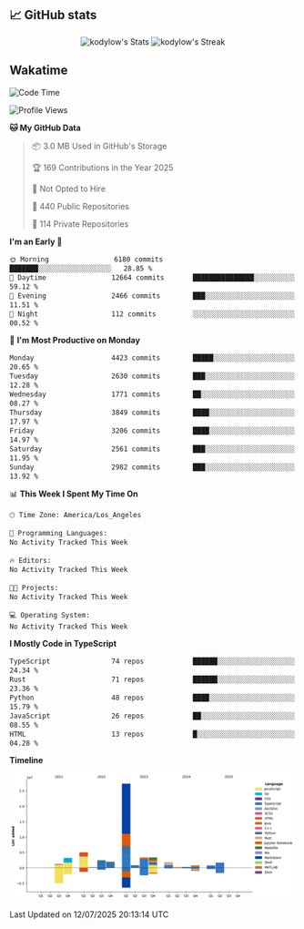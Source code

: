 ## 📈 GitHub stats
<!--START_SECTION:github-->
<div class="badges-githubstats">
  <p align="center">
    <img src="https://github-readme-stats.vercel.app/api?username=kodylow&theme=tokyonight&show_icons=true&hide_border=true&count_private=true" alt="kodylow's Stats" height="165">
    <img src="https://github-readme-streak-stats.herokuapp.com/?user=kodylow&theme=tokyonight&hide_border=true" alt="kodylow's Streak" height="165">
  </p>
</div>
<!--END_SECTION:github-->

## Wakatime 
<!--START_SECTION:waka-->
![Code Time](http://img.shields.io/badge/Code%20Time-1%2C294%20hrs%2031%20mins-blue)

![Profile Views](http://img.shields.io/badge/Profile%20Views-0-blue)

**🐱 My GitHub Data** 

> 📦 3.0 MB Used in GitHub's Storage 
 > 
> 🏆 169 Contributions in the Year 2025
 > 
> 🚫 Not Opted to Hire
 > 
> 📜 440 Public Repositories 
 > 
> 🔑 114 Private Repositories 
 > 
**I'm an Early 🐤** 

```text
🌞 Morning                6180 commits        ███████░░░░░░░░░░░░░░░░░░   28.85 % 
🌆 Daytime                12664 commits       ███████████████░░░░░░░░░░   59.12 % 
🌃 Evening                2466 commits        ███░░░░░░░░░░░░░░░░░░░░░░   11.51 % 
🌙 Night                  112 commits         ░░░░░░░░░░░░░░░░░░░░░░░░░   00.52 % 
```
📅 **I'm Most Productive on Monday** 

```text
Monday                   4423 commits        █████░░░░░░░░░░░░░░░░░░░░   20.65 % 
Tuesday                  2630 commits        ███░░░░░░░░░░░░░░░░░░░░░░   12.28 % 
Wednesday                1771 commits        ██░░░░░░░░░░░░░░░░░░░░░░░   08.27 % 
Thursday                 3849 commits        ████░░░░░░░░░░░░░░░░░░░░░   17.97 % 
Friday                   3206 commits        ████░░░░░░░░░░░░░░░░░░░░░   14.97 % 
Saturday                 2561 commits        ███░░░░░░░░░░░░░░░░░░░░░░   11.95 % 
Sunday                   2982 commits        ███░░░░░░░░░░░░░░░░░░░░░░   13.92 % 
```


📊 **This Week I Spent My Time On** 

```text
🕑︎ Time Zone: America/Los_Angeles

💬 Programming Languages: 
No Activity Tracked This Week

🔥 Editors: 
No Activity Tracked This Week

🐱‍💻 Projects: 
No Activity Tracked This Week

💻 Operating System: 
No Activity Tracked This Week
```

**I Mostly Code in TypeScript** 

```text
TypeScript               74 repos            ██████░░░░░░░░░░░░░░░░░░░   24.34 % 
Rust                     71 repos            ██████░░░░░░░░░░░░░░░░░░░   23.36 % 
Python                   48 repos            ████░░░░░░░░░░░░░░░░░░░░░   15.79 % 
JavaScript               26 repos            ██░░░░░░░░░░░░░░░░░░░░░░░   08.55 % 
HTML                     13 repos            █░░░░░░░░░░░░░░░░░░░░░░░░   04.28 % 
```



**Timeline**

![Lines of Code chart](https://raw.githubusercontent.com/Kodylow/Kodylow/master/assets/bar_graph.png)


 Last Updated on 12/07/2025 20:13:14 UTC
<!--END_SECTION:waka-->
